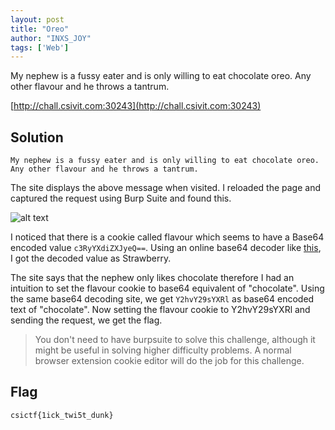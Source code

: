 ```yaml
---
layout: post
title: "Oreo"
author: "INXS_JOY"
tags: ['Web']
---
```

My nephew is a fussy eater and is only willing to eat chocolate oreo. Any other flavour and he throws a tantrum.

[http://chall.csivit.com:30243](http://chall.csivit.com:30243)

## Solution
```
My nephew is a fussy eater and is only willing to eat chocolate oreo. Any other flavour and he throws a tantrum.
```
The site displays the above message when visited. I reloaded the page and captured the request using Burp Suite and found this.

![alt text]({{site.baseurl}}/assets/Oreo/request.png)

I noticed that there is a cookie called flavour which seems to have a Base64 encoded value ```c3RyYXdiZXJyeQ==```. Using an online base64 decoder like [this](https://www.base64decode.org/), I got the decoded value as Strawberry. 

The site says that the nephew only likes chocolate therefore I had an intuition to set the flavour cookie to base64 equivalent of "chocolate". Using the same base64 decoding site, we get ```Y2hvY29sYXRl``` as base64 encoded text of "chocolate". Now setting the flavour cookie to Y2hvY29sYXRl and sending the request, we get the flag.   

>You don't need to have burpsuite to solve this challenge, although it might be useful in solving higher difficulty problems. A normal browser extension cookie editor will do the job for this challenge.
## Flag
```csictf{1ick_twi5t_dunk}```
